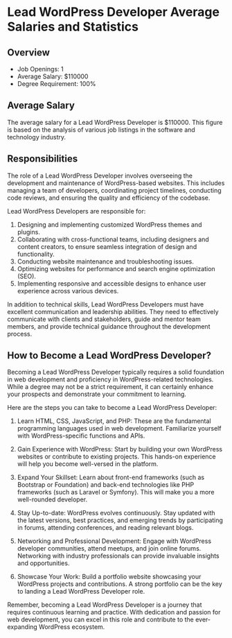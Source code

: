 # Lead WordPress Developer Average Salaries and Statistics
## Overview
- Job Openings: 1
- Average Salary: $110000
- Degree Requirement: 100%

## Average Salary
The average salary for a Lead WordPress Developer is $110000. This figure is based on the analysis of various job listings in the software and technology industry.

## Responsibilities
The role of a Lead WordPress Developer involves overseeing the development and maintenance of WordPress-based websites. This includes managing a team of developers, coordinating project timelines, conducting code reviews, and ensuring the quality and efficiency of the codebase.

Lead WordPress Developers are responsible for:

1. Designing and implementing customized WordPress themes and plugins.
2. Collaborating with cross-functional teams, including designers and content creators, to ensure seamless integration of design and functionality.
3. Conducting website maintenance and troubleshooting issues.
4. Optimizing websites for performance and search engine optimization (SEO).
5. Implementing responsive and accessible designs to enhance user experience across various devices.

In addition to technical skills, Lead WordPress Developers must have excellent communication and leadership abilities. They need to effectively communicate with clients and stakeholders, guide and mentor team members, and provide technical guidance throughout the development process.

## How to Become a Lead WordPress Developer?
Becoming a Lead WordPress Developer typically requires a solid foundation in web development and proficiency in WordPress-related technologies. While a degree may not be a strict requirement, it can certainly enhance your prospects and demonstrate your commitment to learning.

Here are the steps you can take to become a Lead WordPress Developer:

1. Learn HTML, CSS, JavaScript, and PHP: These are the fundamental programming languages used in web development. Familiarize yourself with WordPress-specific functions and APIs.

2. Gain Experience with WordPress: Start by building your own WordPress websites or contribute to existing projects. This hands-on experience will help you become well-versed in the platform.

3. Expand Your Skillset: Learn about front-end frameworks (such as Bootstrap or Foundation) and back-end technologies like PHP frameworks (such as Laravel or Symfony). This will make you a more well-rounded developer.

4. Stay Up-to-date: WordPress evolves continuously. Stay updated with the latest versions, best practices, and emerging trends by participating in forums, attending conferences, and reading relevant blogs.

5. Networking and Professional Development: Engage with WordPress developer communities, attend meetups, and join online forums. Networking with industry professionals can provide invaluable insights and opportunities.

6. Showcase Your Work: Build a portfolio website showcasing your WordPress projects and contributions. A strong portfolio can be the key to landing a Lead WordPress Developer role.

Remember, becoming a Lead WordPress Developer is a journey that requires continuous learning and practice. With dedication and passion for web development, you can excel in this role and contribute to the ever-expanding WordPress ecosystem.